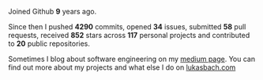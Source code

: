 Joined Github **9** years ago.

Since then I pushed **4290** commits, opened **34** issues, submitted **58** pull requests, received **852** stars across **117** personal projects and contributed to **20** public repositories.

Sometimes I blog about software engineering on my [medium page](https://medium.com/@lukasbach). You can find out more about my projects and what else I do on [lukasbach.com](https://lukasbach.com)

